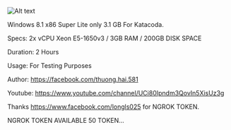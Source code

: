 ![Alt text](https://i.ibb.co/pvWPjHD/Capture.png "Screenshot")

Windows 8.1 x86 Super Lite only 3.1 GB For Katacoda.

Specs: 2x vCPU Xeon E5-1650v3 / 3GB RAM / 200GB DISK SPACE

Duration: 2 Hours

Usage: For Testing Purposes

Author: https://facebook.com/thuong.hai.581

Youtube: https://www.youtube.com/channel/UCi80Ipndm3QovIn5XisUz3g

Thanks https://www.facebook.com/longls025 for NGROK TOKEN.

NGROK TOKEN AVAILABLE 50 TOKEN...




